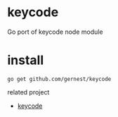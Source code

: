 # keycode
Go port of keycode node module

# install

```
go get github.com/gernest/keycode
```

related project

* [keycode](https://github.com/timoxley/keycode.git)
